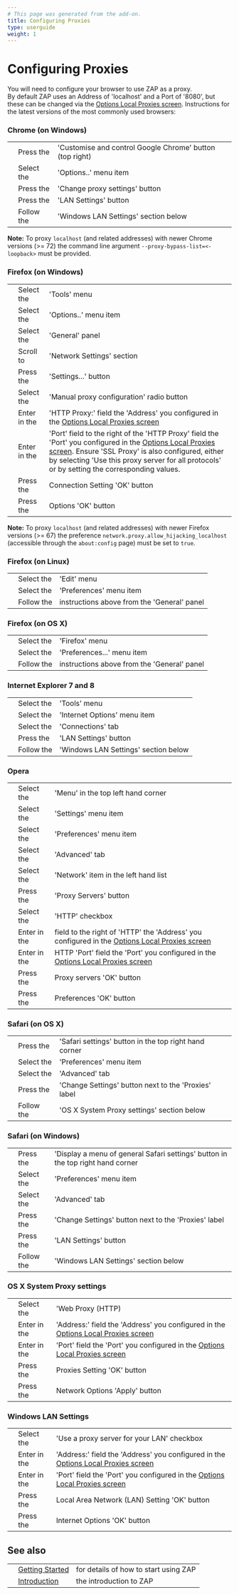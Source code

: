 ```yaml
---
# This page was generated from the add-on.
title: Configuring Proxies
type: userguide
weight: 1
---
```


# Configuring Proxies

You will need to configure your browser to use ZAP as a proxy.  
By default ZAP uses an Address of 'localhost' and a Port of '8080', but these can be changed via the
[Options Local Proxies screen](/docs/desktop/ui/dialogs/options/localproxy/).
Instructions for the latest versions of the most commonly used browsers:

### Chrome (on Windows)

|   |            |                                                          |
|---|------------|----------------------------------------------------------|
|   | Press the  | 'Customise and control Google Chrome' button (top right) |
|   | Select the | 'Options..' menu item                                    |
|   | Press the  | 'Change proxy settings' button                           |
|   | Press the  | 'LAN Settings' button                                    |
|   | Follow the | 'Windows LAN Settings' section below                     |

**Note:** To proxy `localhost` (and related addresses) with newer Chrome versions (\>= 72) the command line argument `--proxy-bypass-list=<-loopback>` must be provided.

### Firefox (on Windows)

|   |              |                                                                                                                                                                                                                                                                                                                 |
|---|--------------|-----------------------------------------------------------------------------------------------------------------------------------------------------------------------------------------------------------------------------------------------------------------------------------------------------------------|
|   | Select the   | 'Tools' menu                                                                                                                                                                                                                                                                                                    |
|   | Select the   | 'Options..' menu item                                                                                                                                                                                                                                                                                           |
|   | Select the   | 'General' panel                                                                                                                                                                                                                                                                                                 |
|   | Scroll to    | 'Network Settings' section                                                                                                                                                                                                                                                                                      |
|   | Press the    | 'Settings...' button                                                                                                                                                                                                                                                                                            |
|   | Select the   | 'Manual proxy configuration' radio button                                                                                                                                                                                                                                                                       |
|   | Enter in the | 'HTTP Proxy:' field the 'Address' you configured in the [Options Local Proxies screen](/docs/desktop/ui/dialogs/options/localproxy/)                                                                                                                                                                            |
|   | Enter in the | 'Port' field to the right of the 'HTTP Proxy' field the 'Port' you configured in the [Options Local Proxies screen](/docs/desktop/ui/dialogs/options/localproxy/). Ensure 'SSL Proxy' is also configured, either by selecting 'Use this proxy server for all protocols' or by setting the corresponding values. |
|   | Press the    | Connection Setting 'OK' button                                                                                                                                                                                                                                                                                  |
|   | Press the    | Options 'OK' button                                                                                                                                                                                                                                                                                             |

**Note:** To proxy `localhost` (and related addresses) with newer Firefox versions (\>= 67) the preference `network.proxy.allow_hijacking_localhost` (accessible through the `about:config` page) must be set to `true`.

### Firefox (on Linux)

|   |            |                                             |
|---|------------|---------------------------------------------|
|   | Select the | 'Edit' menu                                 |
|   | Select the | 'Preferences' menu item                     |
|   | Follow the | instructions above from the 'General' panel |

### Firefox (on OS X)

|   |            |                                             |
|---|------------|---------------------------------------------|
|   | Select the | 'Firefox' menu                              |
|   | Select the | 'Preferences...' menu item                  |
|   | Follow the | instructions above from the 'General' panel |

### Internet Explorer 7 and 8

|   |            |                                      |
|---|------------|--------------------------------------|
|   | Select the | 'Tools' menu                         |
|   | Select the | 'Internet Options' menu item         |
|   | Select the | 'Connections' tab                    |
|   | Press the  | 'LAN Settings' button                |
|   | Follow the | 'Windows LAN Settings' section below |

### Opera

|   |              |                                                                                                                                               |
|---|--------------|-----------------------------------------------------------------------------------------------------------------------------------------------|
|   | Select the   | 'Menu' in the top left hand corner                                                                                                            |
|   | Select the   | 'Settings' menu item                                                                                                                          |
|   | Select the   | 'Preferences' menu item                                                                                                                       |
|   | Select the   | 'Advanced' tab                                                                                                                                |
|   | Select the   | 'Network' item in the left hand list                                                                                                          |
|   | Press the    | 'Proxy Servers' button                                                                                                                        |
|   | Select the   | 'HTTP' checkbox                                                                                                                               |
|   | Enter in the | field to the right of 'HTTP' the 'Address' you configured in the [Options Local Proxies screen](/docs/desktop/ui/dialogs/options/localproxy/) |
|   | Enter in the | HTTP 'Port' field the 'Port' you configured in the [Options Local Proxies screen](/docs/desktop/ui/dialogs/options/localproxy/)               |
|   | Press the    | Proxy servers 'OK' button                                                                                                                     |
|   | Press the    | Preferences 'OK' button                                                                                                                       |

### Safari (on OS X)

|   |            |                                                       |
|---|------------|-------------------------------------------------------|
|   | Press the  | 'Safari settings' button in the top right hand corner |
|   | Select the | 'Preferences' menu item                               |
|   | Select the | 'Advanced' tab                                        |
|   | Press the  | 'Change Settings' button next to the 'Proxies' label  |
|   | Follow the | 'OS X System Proxy settings' section below            |

### Safari (on Windows)

|   |            |                                                                                 |
|---|------------|---------------------------------------------------------------------------------|
|   | Press the  | 'Display a menu of general Safari settings' button in the top right hand corner |
|   | Select the | 'Preferences' menu item                                                         |
|   | Select the | 'Advanced' tab                                                                  |
|   | Press the  | 'Change Settings' button next to the 'Proxies' label                            |
|   | Press the  | 'LAN Settings' button                                                           |
|   | Follow the | 'Windows LAN Settings' section below                                            |

### OS X System Proxy settings

|   |              |                                                                                                                                   |
|---|--------------|-----------------------------------------------------------------------------------------------------------------------------------|
|   | Select the   | 'Web Proxy (HTTP)                                                                                                                 |
|   | Enter in the | 'Address:' field the 'Address' you configured in the [Options Local Proxies screen](/docs/desktop/ui/dialogs/options/localproxy/) |
|   | Enter in the | 'Port' field the 'Port' you configured in the [Options Local Proxies screen](/docs/desktop/ui/dialogs/options/localproxy/)        |
|   | Press the    | Proxies Setting 'OK' button                                                                                                       |
|   | Press the    | Network Options 'Apply' button                                                                                                    |

### Windows LAN Settings

|   |              |                                                                                                                                   |
|---|--------------|-----------------------------------------------------------------------------------------------------------------------------------|
|   | Select the   | 'Use a proxy server for your LAN' checkbox                                                                                        |
|   | Enter in the | 'Address:' field the 'Address' you configured in the [Options Local Proxies screen](/docs/desktop/ui/dialogs/options/localproxy/) |
|   | Enter in the | 'Port' field the 'Port' you configured in the [Options Local Proxies screen](/docs/desktop/ui/dialogs/options/localproxy/)        |
|   | Press the    | Local Area Network (LAN) Setting 'OK' button                                                                                      |
|   | Press the    | Internet Options 'OK' button                                                                                                      |

## See also

|   |                                         |                                       |
|---|-----------------------------------------|---------------------------------------|
|   | [Getting Started](/docs/desktop/start/) | for details of how to start using ZAP |
|   | [Introduction](/docs/desktop/)          | the introduction to ZAP               |
